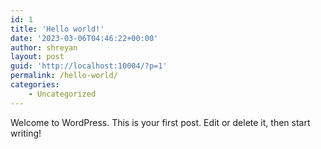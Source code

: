 ```yaml
---
id: 1
title: 'Hello world!'
date: '2023-03-06T04:46:22+00:00'
author: shreyan
layout: post
guid: 'http://localhost:10004/?p=1'
permalink: /hello-world/
categories:
    - Uncategorized
---
```


Welcome to WordPress. This is your first post. Edit or delete it, then start writing!
